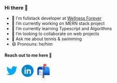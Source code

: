 ### Hi there 👋
- 💼 I'm fullstack developer at [Wellness Forever](https://www.wellnessforever.com)
- 🔭 I’m currently working on MERN stack project
- 🌱 I’m currently learning Typescript and Algorithms
- 👯 I’m looking to collaborate on web projects
- 💬 Ask me about tennis & swimming
- 😄 Pronouns: he/him

#### Reach out to me here 🔗
[![twitter](https://raw.githubusercontent.com/tiwariaditya15/tiwariaditya15/main/socials/icons8-twitter-48.png)](https://twitter.com/tiwariaditya15)
[![linkedin](https://raw.githubusercontent.com/tiwariaditya15/tiwariaditya15/main/socials/icons8-linkedin-circled-48.png)](https://www.linkedin.com/in/aditya-tiwari-9272b91a7)
[![gmail](https://raw.githubusercontent.com/tiwariaditya15/tiwariaditya15/main/socials/icons8-open-mailbox-with-raised-flag-48.png)](tiwariaditya1579@gmail.com)

